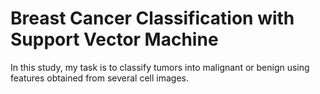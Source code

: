 # Breast Cancer Classification with Support Vector Machine
In this study, my task is to classify tumors into malignant or benign using features obtained from several cell images.
